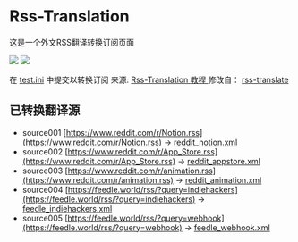# Rss-Translation

这是一个外文RSS翻译转换订阅页面 

![](https://github.com/talengu/rss-translate/workflows/circle_translate/badge.svg)
![](https://github.com/talengu/rss-translate/workflows/Deploy/badge.svg)

在 [test.ini](https://github.com/rcy1314/Rss-Translation/blob/main/test.ini) 中提交以转换订阅
来源: [ Rss-Translation ](https://rcy1314.github.io/Rss-Translation) [ 教程 ](https://mp.weixin.qq.com/s?__biz=MzUzODgyNDc5Ng==&mid=2247484829&idx=1&sn=f89e790aec3104d27c1fbc8da3a01790&chksm=fad09caecda715b8f272d49a8a96c81ed76ebd1783b73a007afdb7167645cd7a121b1eab8ed1&token=1482012125&lang=zh_CN#rd)
 修改自： [ rss-translate ](https://github.com/talengu/rss-translate)

## 已转换翻译源
 - source001 [https://www.reddit.com/r/Notion.rss](https://www.reddit.com/r/Notion.rss) -> [reddit_notion.xml](rss/reddit_notion.xml)
 - source002 [https://www.reddit.com/r/App_Store.rss](https://www.reddit.com/r/App_Store.rss) -> [reddit_appstore.xml](rss/reddit_appstore.xml)
 - source003 [https://www.reddit.com/r/animation.rss](https://www.reddit.com/r/animation.rss) -> [reddit_animation.xml](rss/reddit_animation.xml)
 - source004 [https://feedle.world/rss/?query=indiehackers](https://feedle.world/rss/?query=indiehackers) -> [feedle_indiehackers.xml](rss/feedle_indiehackers.xml)
 - source005 [https://feedle.world/rss/?query=webhook](https://feedle.world/rss/?query=webhook) -> [feedle_webhook.xml](rss/feedle_webhook.xml)
